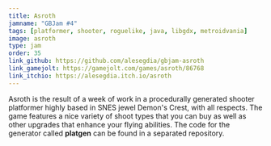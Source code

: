 ```yaml
---
title: Asroth
jamname: "GBJam #4"
tags: [platformer, shooter, roguelike, java, libgdx, metroidvania]
image: asroth
type: jam
order: 35
link_github: https://github.com/alesegdia/gbjam-asroth
link_gamejolt: https://gamejolt.com/games/asroth/86768
link_itchio: https://alesegdia.itch.io/asroth
---
```


Asroth is the result of a week of work in a procedurally
generated shooter platformer highly based in SNES jewel Demon's Crest,
with all respects. The game features a nice variety of shoot types that you
can buy as well as other upgrades that enhance your flying abilities. The code for the generator
called **platgen** can be found in a separated repository.
